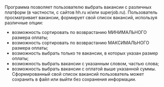 Программа позволяет пользователю выбрать вакансии с различных платформ (в частности, с сайтов hh.ru и/или superjob.ru).
Пользователь просматривает вакансии, формирует свой список вакансий, используя различные опции:
- возможность сортировать по возврастанию МИНИМАЛЬНОГО размера оплаты;
- возможность сортировать по возврастанию МАКСИМАЛЬНОГО размера оплаты;
- возможность выбрать только те вакансии, в которых указан размер оплаты;
- возможность выбрать вакансии с указанным словом, частью слова;
- возможность выбрать вакансии с оплатой выше указанной суммы.
Сформированный свой список вакансий пользователь может сохранить в файл или выйти без сохранения информации.
